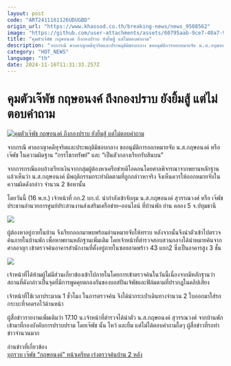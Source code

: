 ```yaml
---
layout: post
code: "ART2411161126UDUGBD"
origin_url: "https://www.khaosod.co.th/breaking-news/news_9508562"
image: "https://github.com/user-attachments/assets/60795aab-9ce7-40a7-9c2e-d35363040efb"
title: "คุมตัวเจ๊พัช กฤษอนงค์ ถึงกองปราบ ยังยิ้มสู้ แต่ไม่ตอบคำถาม"
description: "จากกรณี ศาลอาญาคดีทุจริตและประพฤติมิชอบกลาง ​ขออนุมัติการออกหมายจับ น.ส.กฤษอนงค์ หรือ เจ๊พัช ในความผิดฐาน “กรรโชกทรัพย์” และ “เป็นตัวกลางเรียกรับสินบน”"
category: "HOT_NEWS"
language: "th"
date: 2024-11-16T11:31:33.257Z
---
```


# คุมตัวเจ๊พัช กฤษอนงค์ ถึงกองปราบ ยังยิ้มสู้ แต่ไม่ตอบคำถาม

[![คุมตัวเจ๊พัช กฤษอนงค์ ถึงกองปราบ ยังยิ้มสู้ แต่ไม่ตอบคำถาม](https://www.khaosod.co.th/wpapp/uploads/2024/11/paattt.jpg "คุมตัวเจ๊พัช กฤษอนงค์ ถึงกองปราบ ยังยิ้มสู้ แต่ไม่ตอบคำถาม")](https://www.khaosod.co.th/wpapp/uploads/2024/11/paattt.jpg)

จากกรณี ศาลอาญาคดีทุจริตและประพฤติมิชอบกลาง ​ขออนุมัติการออกหมายจับ น.ส.กฤษอนงค์ หรือ เจ๊พัช ในความผิดฐาน “กรรโชกทรัพย์” และ “เป็นตัวกลางเรียกรับสินบน”

จากการกรณีแอบอ้างเรียกเงินจากกลุ่มผู้ต้องหาเครือข่ายดิไอคอน​ โดยศาล​พิจารณาจากพยานหลักฐานแล้วเห็นว่า น.ส.กฤษอนงค์ มีพฤติกรรมกระทำผิดตามที่ถูกกล่าวหาจริง จึงเห็นควรให้ออกหมายจับในความผิดดังกล่าว จำนวน 2 ข้อหา​นั้น

โดยวันนี้ (16 พ.ย.) เจ้าหน้าที่ กก.2 บก.ป. นำกำลังเข้าจับกุม น.ส.กฤษอนงค์ สุวรรณวงศ์ หรือ เจ๊พัช ประธานอำนวยการศูนย์ประสานงานส่งเสริมเครือข่าย–ออนไลน์ ที่บ้านพัก ย่าน คลอง 5 จ.ปทุมธานี

[![](https://www.khaosod.co.th/wpapp/uploads/2024/11/pt-12.jpg)](https://www.khaosod.co.th/wpapp/uploads/2024/11/pt-12.jpg)

ผู้ต้องหาอยู่ภายในบ้าน จึงเรียกออกมาพบพร้อมอ่านหมายจับให้ทราบ หลังจากนั้นจึงนำตัวเข้าไปตรวจค้นภายในบ้านพัก เพื่อหาพยานหลักฐานเพิ่มเติม โดยเจ้าหน้าที่ตำรวจสอบสวนกลางได้นำหมายค้นจากศาลอาญา เข้าตรวจค้นอาคารสำนักงาน​ ที่ตั้งอยู่ภายในซอยลาดพร้าว 43 แยก2 ซึ่งเป็นอาคารสูง 3 ชั้น

[![](https://www.khaosod.co.th/wpapp/uploads/2024/11/ptt69.jpg)](https://www.khaosod.co.th/wpapp/uploads/2024/11/ptt69.jpg)

เจ้าหน้าที่ได้ห้ามผู้ไม่มีส่วนเกี่ยวข้องเข้าไปภายในโดยการเข้าตรวจค้นในวันนี้เนื่องจากมีหลักฐานว่าสถานที่ดังกล่าวเป็นจุดที่มีการพูดคุยตกลงกันของบอสปันเจ้พัชและฟิล์มตามที่ปรากฎในคลิปเสียง

เจ้าหน้าที่ใช้เวลา​ประมาณ 1 ชั่วโมง ในการตรวจค้น​ จึงได้นำกระเป๋าเดินทางจำนวน 2 ใบออกมาใส่รถกระบะที่จอดรอไว้ด้านหน้า​

ผู้สื่อข่าวรายงานเพิ่มเติมว่า 17.10 น.เจ้าหน้าที่ตำรวจได้นำตัว น.ส.กฤษอนงค์ สุวรรณวงศ์ จากบ้านพักเข้ามาที่กองบังคับการปราบปราม โดยเจ๊พัช นั้น ไหว้ และยิ้ม แต่ไม่ได้ตอบคำถามใดๆ ผู้สื่อข่าวที่รอทำข่าวจำนวนมาก

อ่านข่าวที่เกี่ยวข้อง  
[บุกรวบ เจ๊พัช “กฤษอนงค์” หน้าเครียด เร่งตรวจค้นบ้าน 2 หลัง​](https://www.khaosod.co.th/breaking-news/news_9508357)